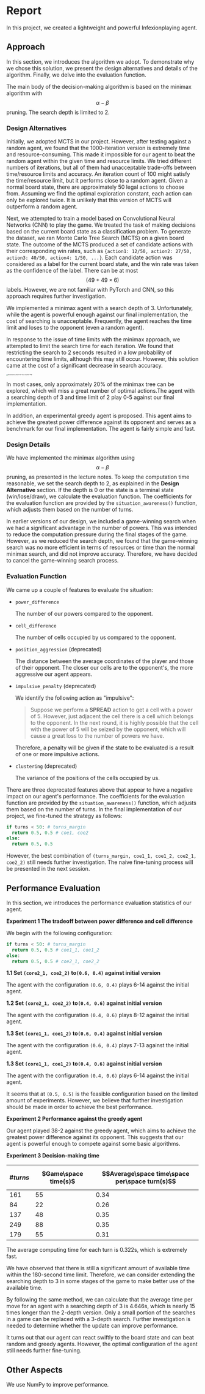 # Report

In this project, we created a lightweight and powerful Infexionplaying agent.

## Approach

In this section, we introduces the algorithm we adopt. To demonstrate why we chose this solution, we present the design alternatives and details of the algorithm. Finally, we delve into the evaluation function.

The main body of the decision-making algorithm is based on the minimax algorithm with $$\alpha-\beta$$ pruning. The search depth is limited to 2.

### Design Alternatives

Initially, we adopted MCTS in our project. However, after testing against a random agent, we found that the 1000-iteration version is extremely time and resource-consuming. This made it impossible for our agent to beat the random agent within the given time and resource limits. We tried different numbers of iterations, but all of them had unacceptable trade-offs between time/resource limits and accuracy. An iteration count of 100 might satisfy the time/resource limit, but it performs close to a random agent. Given a normal board state, there are approximately 50 legal actions to choose from. Assuming we find the optimal exploration constant, each action can only be explored twice. It is unlikely that this version of MCTS will outperform a random agent.

Next, we attempted to train a model based on Convolutional Neural Networks (CNN) to play the game. We treated the task of making decisions based on the current board state as a classification problem. To generate the dataset, we ran Monte Carlo Tree Search (MCTS) on a given board state. The outcome of the MCTS produced a set of candidate actions with their corresponding win rates, such as `{action1: 12/50, action2: 27/50, action3: 40/50, action4: 1/50, ...}`. Each candidate action was considered as a label for the current board state, and the win rate was taken as the confidence of the label. There can be at most $$(49 + 49 \times 6)$$ labels. However, we are not familiar with PyTorch and CNN, so this approach requires further investigation.

We implemented a minimax agent with a search depth of 3. Unfortunately, while the agent is powerful enough against our final implementation, the cost of searching is unacceptable. Frequently, the agent reaches the time limit and loses to the opponent (even a random agent).

In response to the issue of time limits with the minimax approach, we attempted to limit the search time for each iteration. We found that restricting the search to 2 seconds resulted in a low probability of encountering time limits, although this may still occur. However, this solution came at the cost of a significant decrease in search accuracy.

<img src="https://p.ipic.vip/azjacl.png" alt="Screenshot 2023-05-10 at 5.28.57 PM" style="zoom: 25%;" />

In most cases, only approximately 20% of the minimax tree can be explored, which will miss a great number of optimal actions.The agent with a searching depth of 3 and time limit of 2 play 0-5 against our final implementation.

In addition, an experimental greedy agent is proposed. This agent aims to achieve the greatest power difference against its opponent and serves as a benchmark for our final implementation. The agent is fairly simple and fast.

### Design Details

We have implemented the minimax algorithm using $$\alpha-\beta$$ pruning, as presented in the lecture notes. To keep the computation time reasonable, we set the search depth to 2, as explained in the **Design Alternative** section. If the depth is 0 or the state is a terminal state (win/lose/draw), we calculate the evaluation function. The coefficients for the evaluation function are provided by the `situation_awareness()` function, which adjusts them based on the number of turns.

In earlier versions of our design, we included a game-winning search when we had a significant advantage in the number of powers. This was intended to reduce the computation pressure during the final stages of the game. However, as we reduced the search depth, we found that the game-winning search was no more efficient in terms of resources or time than the normal minimax search, and did not improve accuracy. Therefore, we have decided to cancel the game-winning search process.

### Evaluation Function

We came up a couple of features to evaluate the situation:

* `power_difference`

  The number of our powers compared to the opponent.

* `cell_difference`

  The number of cells occupied by us compared to the opponent.

* `position_aggression` (deprecated)

  The distance between the average coordinates of the player and those of their opponent. The closer our cells are to the opponent's, the more aggressive our agent appears.

* `impulsive_penalty` (deprecated)

  We identify the following action as "impulsive": 

  > Suppose we perform a **SPREAD** action to get a cell with a power of 5. However, just adjacent the cell there is a cell which belongs to the opponent. In the next round, it is highly possible that the cell with the power of 5 will be seized by the opponent, which will cause a great loss to the number of powers we have.

  Therefore, a penalty will be given if the state to be evaluated is a result of one or more impulsive actions.

* `clustering` (deprecated)

  The variance of the positions of the cells occupied by us.

There are three deprecated features above that appear to have a negative impact on our agent's performance. The coefficients for the evaluation function are provided by the `situation_awareness()` function, which adjusts them based on the number of turns. In the final implementation of our project, we fine-tuned the strategy as follows:

```python
if turns < 50: # turns_margin
  return 0.5, 0.5 # coe1, coe2
else:
  return 0.5, 0.5
```

However, the best combination of `(turns_margin, coe1_1, coe1_2, coe2_1, coe2_2)` still needs further investigation. The naive fine-tuning process will be presented in the next session.

## Performance Evaluation

In this section, we introduces the performance evaluation statistics of our agent.

**Experiment 1 The tradeoff between power difference and cell difference**

We begin with the following configuration:

```python
if turns < 50: # turns_margin
  return 0.5, 0.5 # coe1_1, coe1_2
else:
  return 0.5, 0.5 # coe2_1, coe2_2
```

**1.1 Set `(core2_1, coe2_2)` to`(0.6, 0.4)` against initial version**

The agent with the configuration `(0.6, 0.4)` plays 6-14 against the initial agent.

**1.2  Set `(core2_1, coe2_2)` to`(0.4, 0.6)` against initial version**

The agent with the configuration `(0.4, 0.6)` plays 8-12 against the initial agent.

**1.3  Set `(core1_1, coe1_2)` to`(0.6, 0.4)` against initial version**

The agent with the configuration `(0.6, 0.4)` plays 7-13 against the initial agent.

**1.3  Set `(core1_1, coe1_2)` to`(0.4, 0.6)` against initial version**

The agent with the configuration `(0.4, 0.6)` plays 6-14 against the initial agent.

It seems that at `(0.5, 0.5)` is the feasible configuration based on the limited amount of experiments. However, we believe that further investigation should be made in order to achieve the best performance.

**Experiment 2 Performance against the greedy agent**

Our agent played 38-2 against the greedy agent, which aims to achieve the greatest power difference against its opponent. This suggests that our agent is powerful enough to compete against some basic algorithms.

**Experiment 3 Decision-making time**

| $$\# turns$$ | $Game\space time(s)$ | $$Average\space time\space per\space turn(s)$$ |
| ------------ | -------------------- | ---------------------------------------------- |
| 161          | 55                   | 0.34                                           |
| 84           | 22                   | 0.26                                           |
| 137          | 48                   | 0.35                                           |
| 249          | 88                   | 0.35                                           |
| 179          | 55                   | 0.31                                           |

The average computing time for each turn is 0.322s, which is extremely fast.

We have observed that there is still a significant amount of available time within the 180-second time limit. Therefore, we can consider extending the searching depth to 3 in some stages of the game to make better use of the available time. 

By following the same method, we can calculate that the average time per move for an agent with a searching depth of 3 is 4.646s, which is nearly 15 times longer than the 2-depth version. Only a small portion of the searches in a game can be replaced with a 3-depth search. Further investigation is needed to determine whether the update can improve performance.

It turns out that our agent can react swiftly to the board state and can beat random and greedy agents. However, the optimal configuration of the agent still needs further fine-tuning.

## Other Aspects

We use NumPy to improve performance.